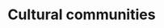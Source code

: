 ---
title: Cultural communities
longTitle: 'Cultural communities'
tags:
- gccommon
usedFor:
- "[[Cultural groups]]"
---